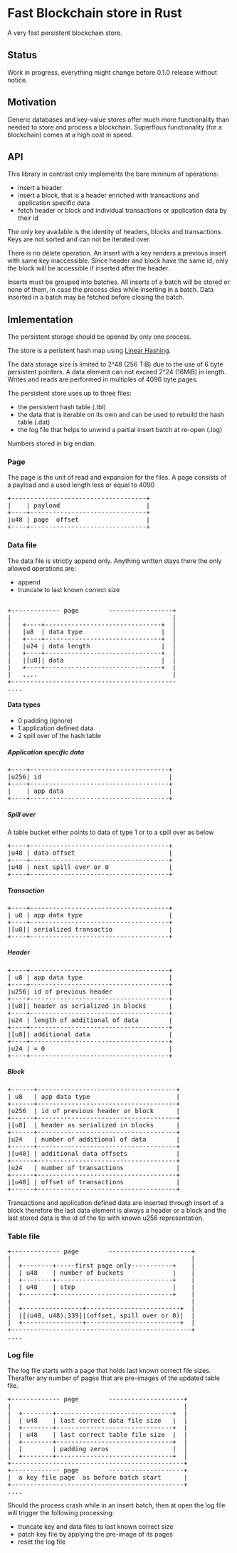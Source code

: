 # Fast Blockchain store in Rust
A very fast persistent blockchain store.

## Status
Work in progress, everything might change before 0.1.0 release without notice.

## Motivation
Generic databases and key-value stores offer much more functionality 
than needed to store and process a blockchain. Superflous functionality (for a blockchain)
comes at a high cost in speed. 

## API
This library in contrast only implements the bare mininum of operations:

* insert a header
* insert a block, that is a header enriched with transactions and application specific data
* fetch header or block and individual transactions or application data by their id

The only key available is the identity of headers, blocks and transactions. 
Keys are not sorted and can not be iterated over. 

There is no delete operation. An insert with a key renders a previous insert with same key
inaccessible. Since header and block have the same id, only the block will be accessible 
if inserted after the header. 
 
Inserts must be grouped into batches. All inserts of a batch will be stored 
or none of them, in case the process dies while inserting in a batch.
Data inserted in a batch may be fetched before closing the batch.

## Imlementation
The persistent storage should be opened by only one process. 

The store is a peristent hash map using [Linear Hashing](https://en.wikipedia.org/wiki/Linear_hashing).

The data storage size is limited to 2^48 (256 TiB) due to the use of 6 byte persistent
pointers. A data element can not exceed 2^24 (16MiB) in length. 
Writes and reads are performed in multiples of 4096 byte pages.

The persistent store uses up to three files:
* the persistent hash table (.tbl)
* the data that is iterable on its own and can be used to rebuild the hash table (.dat)
* the log file that helps to unwind a partial insert batch at re-open (.log)

Numbers stored in big endian.

### Page

The page is the unit of read and expansion for the files. A page consists of
a payload and a used length less or equal to 4090 

<pre>
+------------------------------------+
|    | payload                       |
+----+-------------------------------+
|u48 | page  offset                  |
+----+-------------------------------+
</pre>

### Data file

The data file is strictly append only. Anything written stays there the only allowed operations are:
* append
* truncate to last known correct size

<pre>

+------------- page        -----------------+
|                                           |
|   +----+-------------------------------+  |
|   |u8  | data type                     |  |
|   +----+-------------------------------+  |
|   |u24 | data length                   |  |
|   +----+-------------------------------+  |
|   |[u8]| data                          |  |
|   +----+-------------------------------+  |
|   ....                                    |
+--------------------------------------------
....
</pre>

#### Data types

* 0 padding (ignore)
* 1 application defined data
* 2 spill over of the hash table

##### Application specific data
<pre>
+----+-------------------------------------+
|u256| id                                  |
+----+-------------------------------------+
|    | app data                            |
+----+-------------------------------------+
</pre>

##### Spill over
A table bucket either points to data of type 1 or to a spill over as below

<pre>
+----+-------------------------------------+
|u48 | data offset                         |
+----+-------------------------------------+
|u48 | next spill over or 0                |
+----+-------------------------------------+
</pre>

##### Transaction
<pre>
+----+-------------------------------------+
| u8 | app data type                       |
+----+-------------------------------------+
|[u8]| serialized transactio               |
+----+-------------------------------------+
</pre>

##### Header
<pre>
+----+-------------------------------------+
| u8 | app data type                       |
+----+-------------------------------------+
|u256| id of previous header               |
+----+-------------------------------------+
|[u8]| header as serialized in blocks      |
+----+-------------------------------------+
|u24 | length of additional of data        |
+----+-------------------------------------+
|[u8]| additional data                     |
+----+-------------------------------------+
|u24 | = 0                                 |
+----+-------------------------------------+
</pre>

##### Block
<pre>
+------+-------------------------------------+
| u8   | app data type                       |
+------+-------------------------------------+
|u256  | id of previous header or block      |
+------+-------------------------------------+
|[u8]  | header as serialized in blocks      |
+------+-------------------------------------+
|u24   | number of additional of data        |
+------+-------------------------------------+
|[u48] | additional data offsets             |
+------+-------------------------------------+
|u24   | number of transactions              |
+------+-------------------------------------+
|[u48] | offset of transactions              |
+------+-------------------------------------+
</pre>

Transactions and application defined data are inserted through insert of a block
therefore the last data element is always a header or a block and the last stored data
is the id of the tip with known u256 representation.


### Table file

<pre>
+------------- page        ----------------------+
|                                                |
|  +--------+-----first page only-----------+    |
|  | u48    | number of buckets             |    |
|  +--------+-------------------------------+    |
|  | u48    | step                          |    |
|  +--------+-------------------------------+    |
|                                                |
|  +----------------+-------------------------+  |
|  |[(u48, u48);339]|(offset, spill over or 0)|  |
|  +----------------+-------------------------+  |                                           |
+------------------------------------------------+
....
</pre>

### Log file

The log file starts with a page that holds last known correct file sizes.
Therafter any number of pages that are pre-images of the updated table file.

<pre>
+------------- page        --------------------+
|                                              |
|  +--------+-------------------------------+  |
|  | u48    | last correct data file size   |  |
|  +--------+-------------------------------+  |
|  | u48    | last correct table file size  |  |
|  +--------+-------------------------------+  |
|  |        | padding zeros                 |  |
|  +--------+-------------------------------+  |
+----------------------------------------------+
+------------- page        --------------------+
|  a key file page  as before batch start      |
+----------------------------------------------+
....
</pre>


Should the process crash while in an insert batch, then at open the log file will
trigger the following processing:
* truncate key and data files to last known correct size
* patch key file by applying the pre-image of its pages
* reset the log file